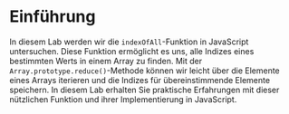 # Einführung

In diesem Lab werden wir die `indexOfAll`-Funktion in JavaScript untersuchen. Diese Funktion ermöglicht es uns, alle Indizes eines bestimmten Werts in einem Array zu finden. Mit der `Array.prototype.reduce()`-Methode können wir leicht über die Elemente eines Arrays iterieren und die Indizes für übereinstimmende Elemente speichern. In diesem Lab erhalten Sie praktische Erfahrungen mit dieser nützlichen Funktion und ihrer Implementierung in JavaScript.
